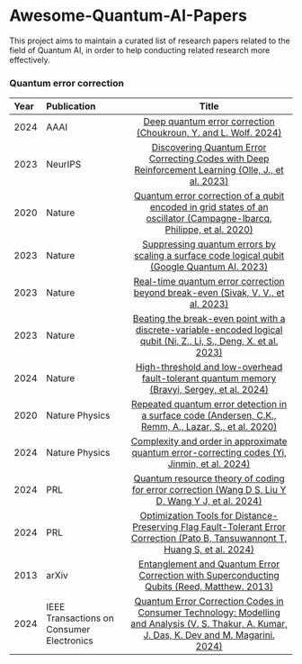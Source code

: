 # Awesome-Quantum-AI-Papers
This project aims to maintain a curated list of research papers related to the field of Quantum AI, in order to help conducting related research more effectively.

### Quantum error correction

|Year |  Publication  |  Title   |
|:--------|:--------|:--------:|
| 2024 | AAAI | [Deep quantum error correction (Choukroun, Y. and L. Wolf. 2024)](https://ojs.aaai.org/index.php/AAAI/article/view/27756)  |
| 2023 | NeurIPS | [Discovering Quantum Error Correcting Codes with Deep Reinforcement Learning (Olle, J., et al. 2023)](https://ml4physicalsciences.github.io/2023/files/NeurIPS_ML4PS_2023_83.pdf)  |
| 2020 | Nature | [Quantum error correction of a qubit encoded in grid states of an oscillator (Campagne-Ibarcq, Philippe, et al. 2020)](https://www.nature.com/articles/s41586-020-2603-3)  |
| 2023 | Nature | [Suppressing quantum errors by scaling a surface code logical qubit (Google Quantum AI. 2023)](https://www.nature.com/articles/s41586-022-05434-1)  |
| 2023 | Nature | [Real-time quantum error correction beyond break-even (Sivak, V. V., et al. 2023)](https://www.nature.com/articles/s41586-023-05782-6)  |
| 2023 | Nature | [Beating the break-even point with a discrete-variable-encoded logical qubit (Ni, Z., Li, S., Deng, X. et al. 2023)](https://www.nature.com/articles/s41586-023-05784-4)  |
| 2024 | Nature | [High-threshold and low-overhead fault-tolerant quantum memory (Bravyi, Sergey, et al. 2024)](https://www.nature.com/articles/s41586-024-07107-7)  |
| 2020 | Nature Physics | [Repeated quantum error detection in a surface code (Andersen, C.K., Remm, A., Lazar, S., et al. 2020)](https://www.nature.com/articles/s41567-020-0920-y)  |
| 2024 | Nature Physics | [Complexity and order in approximate quantum error-correcting codes (Yi, Jinmin, et al. 2024)](https://www.nature.com/articles/s41567-024-02621-x)  |
| 2024 | PRL    | [Quantum resource theory of coding for error correction (Wang D S, Liu Y D, Wang Y J, et al. 2024)](https://github.com/Tsukiiry/Awesome-Quantum-AI-Papers/blob/main/PhysRevA_Quantum%20resource%20theory%20of%20coding%20for%20error%20correction.pdf) |
| 2024 | PRL    | [Optimization Tools for Distance-Preserving Flag Fault-Tolerant Error Correction (Pato B, Tansuwannont T, Huang S, et al. 2024)](https://github.com/Tsukiiry/Awesome-Quantum-AI-Papers/blob/main/PRXQuantum_Optimization%20Tools%20for%20Distance-Preserving%20Flag%20Fault-Tolerant%20Error%20Correction.pdf) |
| 2013 | arXiv | [Entanglement and Quantum Error Correction with Superconducting Qubits (Reed, Matthew. 2013)](https://arxiv.org/abs/1311.6759)  |
| 2024 | IEEE Transactions on Consumer Electronics | [Quantum Error Correction Codes in Consumer Technology: Modelling and Analysis (V. S. Thakur, A. Kumar, J. Das, K. Dev and M. Magarini. 2024)](https://ieeexplore.ieee.org/abstract/document/10643222) |
